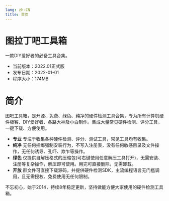 ```yaml
---
lang: zh-CN
title: 首页
---
```

# 图拉丁吧工具箱  
一款DIY爱好者的必备工具合集。

- 当前版本：2022.01正式版  
- 发布日期：2022-01-01  
- 程序大小：174MB  

# 简介  
图吧工具箱，是开源、免费、绿色、纯净的硬件检测工具合集，专为所有计算机硬件极客、DIY爱好者、各路大神及小白制作。集成大量常见硬件检测、评分工具，一键下载、方便使用。  

- **专业** 专注于收集各种硬件检测、评分、测试工具，常见工具均有收集。  
- **纯净** 无任何捆绑强制安装行为，不写入注册表，没有任何敏感目录及文件操作，无任何诱导、孔吓、欺乍等操作。  
- **绿色** 仅提供自解压格式的压缩包(可右键使用任意解压工具打开)，无需安装、注册等复杂操作，解压即可使用。用完可直接删除，无需卸载。  
- **开放** 群文件可直接下载源码，并提供硬件检测SDK，主流编程语言无门槛调用，且无需授权、免费使用无任何限制。  

不忘初心，始于2014，持续8年稳定更新，坚持做能方便大家使用的硬件检测工具箱。
